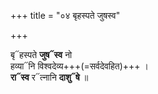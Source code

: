 +++
title = "०४ बृहस्पते जुषस्व"

+++

बृ᳓हस्पते **जुष᳓स्व** नो  
हव्या᳓नि विश्वदेव्य+++(=सर्वदेवहित)+++ ।  
**रा᳓स्व** र᳓त्नानि **दाशु᳓षे** ॥
